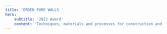```yaml
---
title: 'ERDEN PURE WALLS '
hero:
    subtitle: '2022 Award'
    content: 'Techniques, materials and processes for construction and design'
---
```


